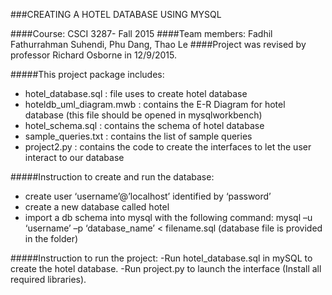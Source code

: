 ###CREATING A HOTEL DATABASE USING MYSQL

####Course: CSCI 3287- Fall 2015
####Team members: Fadhil Fathurrahman Suhendi, Phu Dang, Thao Le
####Project was revised by professor Richard Osborne in 12/9/2015.

#####This project package includes:
- hotel_database.sql      : file uses to create hotel database
- hoteldb_uml_diagram.mwb : contains the E-R Diagram for hotel database (this file should be opened in mysqlworkbench)
- hotel_schema.sql        : contains the schema of hotel database
- sample_queries.txt      : contains the list of sample queries
- project2.py             : contains the code to create the interfaces to let the user interact to our database

#####Instruction to create and run the database:
- create user ‘username’@’localhost’ identified  by ‘password’
- create a new database called hotel
- import a db schema into mysql with the following command:
mysql –u ‘username’ –p ‘database_name’ < filename.sql (database file is provided in the folder)

#####Instruction to run the project:
-Run hotel_database.sql in mySQL to create the hotel database.
-Run project.py to launch the interface (Install all required libraries).

